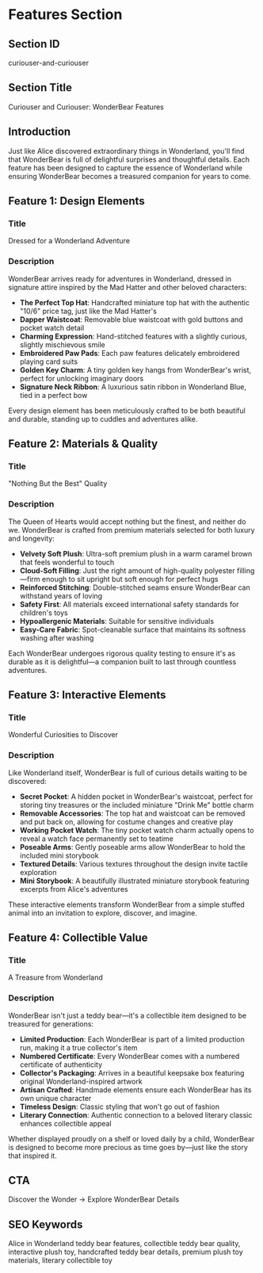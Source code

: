 # Features Section

## Section ID
curiouser-and-curiouser

## Section Title
Curiouser and Curiouser: WonderBear Features

## Introduction
Just like Alice discovered extraordinary things in Wonderland, you'll find that WonderBear is full of delightful surprises and thoughtful details. Each feature has been designed to capture the essence of Wonderland while ensuring WonderBear becomes a treasured companion for years to come.

## Feature 1: Design Elements

### Title
Dressed for a Wonderland Adventure

### Description
WonderBear arrives ready for adventures in Wonderland, dressed in signature attire inspired by the Mad Hatter and other beloved characters:

- **The Perfect Top Hat**: Handcrafted miniature top hat with the authentic "10/6" price tag, just like the Mad Hatter's
- **Dapper Waistcoat**: Removable blue waistcoat with gold buttons and pocket watch detail
- **Charming Expression**: Hand-stitched features with a slightly curious, slightly mischievous smile
- **Embroidered Paw Pads**: Each paw features delicately embroidered playing card suits
- **Golden Key Charm**: A tiny golden key hangs from WonderBear's wrist, perfect for unlocking imaginary doors
- **Signature Neck Ribbon**: A luxurious satin ribbon in Wonderland Blue, tied in a perfect bow

Every design element has been meticulously crafted to be both beautiful and durable, standing up to cuddles and adventures alike.

## Feature 2: Materials & Quality

### Title
"Nothing But the Best" Quality

### Description
The Queen of Hearts would accept nothing but the finest, and neither do we. WonderBear is crafted from premium materials selected for both luxury and longevity:

- **Velvety Soft Plush**: Ultra-soft premium plush in a warm caramel brown that feels wonderful to touch
- **Cloud-Soft Filling**: Just the right amount of high-quality polyester filling—firm enough to sit upright but soft enough for perfect hugs
- **Reinforced Stitching**: Double-stitched seams ensure WonderBear can withstand years of loving
- **Safety First**: All materials exceed international safety standards for children's toys
- **Hypoallergenic Materials**: Suitable for sensitive individuals
- **Easy-Care Fabric**: Spot-cleanable surface that maintains its softness washing after washing

Each WonderBear undergoes rigorous quality testing to ensure it's as durable as it is delightful—a companion built to last through countless adventures.

## Feature 3: Interactive Elements

### Title
Wonderful Curiosities to Discover

### Description
Like Wonderland itself, WonderBear is full of curious details waiting to be discovered:

- **Secret Pocket**: A hidden pocket in WonderBear's waistcoat, perfect for storing tiny treasures or the included miniature "Drink Me" bottle charm
- **Removable Accessories**: The top hat and waistcoat can be removed and put back on, allowing for costume changes and creative play
- **Working Pocket Watch**: The tiny pocket watch charm actually opens to reveal a watch face permanently set to teatime
- **Poseable Arms**: Gently poseable arms allow WonderBear to hold the included mini storybook
- **Textured Details**: Various textures throughout the design invite tactile exploration
- **Mini Storybook**: A beautifully illustrated miniature storybook featuring excerpts from Alice's adventures

These interactive elements transform WonderBear from a simple stuffed animal into an invitation to explore, discover, and imagine.

## Feature 4: Collectible Value

### Title
A Treasure from Wonderland

### Description
WonderBear isn't just a teddy bear—it's a collectible item designed to be treasured for generations:

- **Limited Production**: Each WonderBear is part of a limited production run, making it a true collector's item
- **Numbered Certificate**: Every WonderBear comes with a numbered certificate of authenticity
- **Collector's Packaging**: Arrives in a beautiful keepsake box featuring original Wonderland-inspired artwork
- **Artisan Crafted**: Handmade elements ensure each WonderBear has its own unique character
- **Timeless Design**: Classic styling that won't go out of fashion
- **Literary Connection**: Authentic connection to a beloved literary classic enhances collectible appeal

Whether displayed proudly on a shelf or loved daily by a child, WonderBear is designed to become more precious as time goes by—just like the story that inspired it.

## CTA
Discover the Wonder → Explore WonderBear Details

## SEO Keywords
Alice in Wonderland teddy bear features, collectible teddy bear quality, interactive plush toy, handcrafted teddy bear details, premium plush toy materials, literary collectible toy